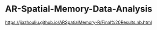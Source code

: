 # AR-Spatial-Memory-Data-Analysis

https://jiazhouliu.github.io/ARSpatialMemory-R/Final%20Results.nb.html
